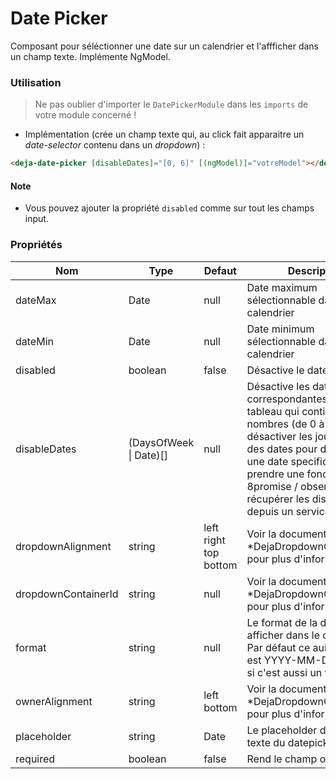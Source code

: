 # Date Picker
Composant pour séléctionner une date sur un calendrier et l'affficher dans un champ texte. Implémente NgModel.  

### Utilisation 
> Ne pas oublier d'importer le `DatePickerModule` dans les `imports` de votre module concerné !

  - Implémentation (crée un champ texte qui, au click fait apparaitre un *date-selector* contenu dans un *dropdown*) : 

```html
<deja-date-picker [disableDates]="[0, 6]" [(ngModel)]="votreModel"></deja-date-picker>
```

#### Note
 - Vous pouvez ajouter la propriété `disabled` comme sur tout les champs input.

### Propriétés

<table>
<thead>
<tr>
    <th>Nom</th>
    <th>Type</th>
    <th>Defaut</th>
    <th>Description</th>
</tr>
</thead>
<tbody>
<tr>
    <td>dateMax</td>
    <td>Date</td>
    <td>null</td>
    <td>Date maximum sélectionnable dans le calendrier</td>
</tr>
<tr>
    <td>dateMin</td>
    <td>Date</td>
    <td>null</td>
    <td>Date minimum sélectionnable dans le calendrier</td>
</tr>
<tr>
    <td>disabled</td>
    <td>boolean</td>
    <td>false</td>
    <td>Désactive le datepicker</td>
</tr>
<tr>
    <td>disableDates</td>
    <td>(DaysOfWeek | Date)[]</td>
    <td>null</td>
    <td>Désactive les dates correspondantes. Prend un tableau qui contient des nombres (de 0 à 6 pour désactiver les jours) et/ou des dates pour désactiver une date specifique. TODO : prendre une fonction 8promise / observable) pour récupérer les disablesDates depuis un service.</td>
</tr>
<tr>
    <td>dropdownAlignment</td>
    <td>string</td>
    <td>left right top bottom</td>
    <td>Voir la documentation du *DejaDropdownComponent* pour plus d'informations</td>
</tr>
<tr>
    <td>dropdownContainerId</td>
    <td>string</td>
    <td>null</td>
    <td>Voir la documentation du *DejaDropdownComponent* pour plus d'informations</td>
</tr>
<tr>
    <td>format</td>
    <td>string</td>
    <td>null</td>
    <td>Le format de la date à afficher dans le champ texte. Par défaut ce aui est affiché est YYYY-MM-DD + HH:mm si c'est aussi un timepicker</td>
</tr>
<tr>
    <td>ownerAlignment</td>
    <td>string</td>
    <td>left bottom</td>
    <td>Voir la documentation du *DejaDropdownComponent* pour plus d'informations</td>
</tr>
<tr>
    <td>placeholder</td>
    <td>string</td>
    <td>Date</td>
    <td>Le placeholder du champ texte du datepicker</td>
</tr>
<tr>
    <td>required</td>
    <td>boolean</td>
    <td>false</td>
    <td>Rend le champ obligatoire</td>
</tr>
</tbody>
</table>
